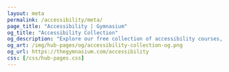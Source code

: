 ```yaml
---
layout: meta
permalink: /accessibility/meta/
page_title: "Accessibility | Gymnasium"
og_title: "Accessibility Collection"
og_description: "Explore our free collection of accessibility courses, tutorials, resources, and services."
og_art: /img/hub-pages/og/accessibility-collection-og.png
og_url: https://thegymnasium.com/accessibility
css: [/css/hub-pages.css]
---
```

